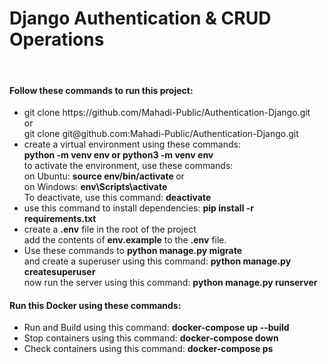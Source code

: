 <h1>Django Authentication & CRUD Operations</h1> <br/>

<h4> Follow these commands to run this project: </h4>
<ul>
  <li>git clone https://github.com/Mahadi-Public/Authentication-Django.git  <br/>  or  <br/> git clone git@github.com:Mahadi-Public/Authentication-Django.git </li>
  <li>create a virtual environment using these commands: <br/> <b> python -m venv env  or  python3 -m venv env </b> <br/> to activate the environment, use these commands: <br/> on Ubuntu: <b> source  env/bin/activate </b> or <br/>   on Windows:  <b> env\Scripts\activate </b>  <br/> To deactivate, use this command: <b> deactivate </b> </li>
  <li>use this command to install dependencies: <b> pip install -r requirements.txt </b> </li>
  <li>create a <b>.env</b> file in the root of the project <br/> add the contents of <b>env.example</b> to the <b>.env</b> file.</li>
  <li> Use these commands to <b>  python manage.py migrate </b>  <br/> and create a superuser using this command: <b> python manage.py createsuperuser </b> <br/> now run the server using this command: <b> python manage.py runserver </b> </li>
</ul>

<h4> Run this Docker using these commands: </h4>
<ul>
  <li> Run and Build using this command:  <b> docker-compose up --build </b> </li>
  <li> Stop containers using this command: <b> docker-compose down </b> </li>
  <li> Check containers using this command: <b> docker-compose ps </b></li>
</ul>
